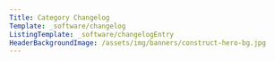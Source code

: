 ```yaml
---
Title: Category Changelog
Template: _software/changelog
ListingTemplate: _software/changelogEntry
HeaderBackgroundImage: /assets/img/banners/construct-hero-bg.jpg
---
```

